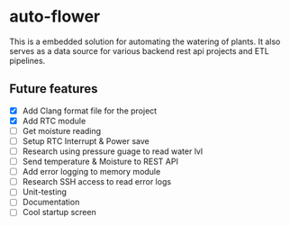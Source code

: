 # auto-flower

This is a embedded solution for automating the watering of plants.
It also serves as a data source for various backend rest api projects and ETL pipelines.

## Future features

- [x] Add Clang format file for the project
- [x] Add RTC module
- [ ] Get moisture reading
- [ ] Setup RTC Interrupt & Power save
- [ ] Research using pressure guage to read water lvl
- [ ] Send temperature & Moisture to REST API
- [ ] Add error logging to memory module
- [ ] Research SSH access to read error logs
- [ ] Unit-testing
- [ ] Documentation
- [ ] Cool startup screen
